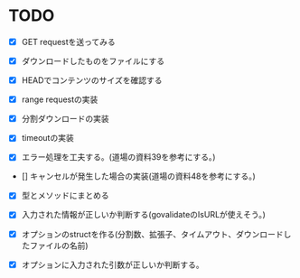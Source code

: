 TODO
===
- [x] GET requestを送ってみる
- [x] ダウンロードしたものをファイルにする
- [x] HEADでコンテンツのサイズを確認する
- [x] range requestの実装
- [x] 分割ダウンロードの実装
- [x] timeoutの実装

- [x] エラー処理を工夫する。(道場の資料39を参考にする。)
- [] キャンセルが発生した場合の実装(道場の資料48を参考にする。)
- [x] 型とメソッドにまとめる
- [x] 入力された情報が正しいか判断する(govalidateのIsURLが使えそう。)

- [x] オプションのstructを作る(分割数、拡張子、タイムアウト、ダウンロードしたファイルの名前)
- [x] オプションに入力された引数が正しいか判断する。
